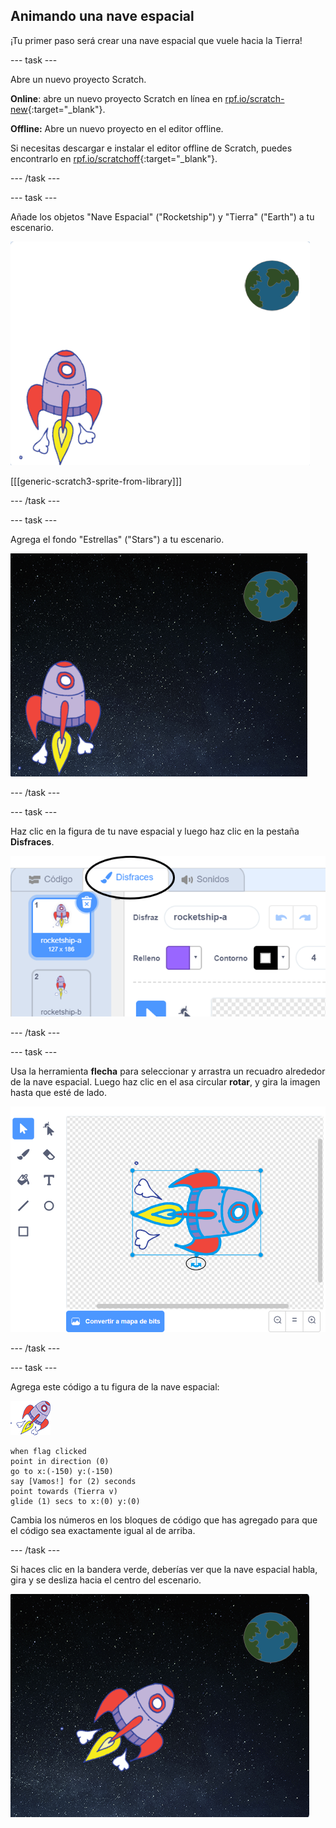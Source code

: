 ## Animando una nave espacial

¡Tu primer paso será crear una nave espacial que vuele hacia la Tierra!

--- task ---

Abre un nuevo proyecto Scratch.

**Online**: abre un nuevo proyecto Scratch en línea en [rpf.io/scratch-new](https://rpf.io/scratchon){:target="_blank"}.

**Offline:** Abre un nuevo proyecto en el editor offline.

Si necesitas descargar e instalar el editor offline de Scratch, puedes encontrarlo en [rpf.io/scratchoff](https://rpf.io/scratchoff){:target="_blank"}.

--- /task ---

--- task ---

Añade los objetos "Nave Espacial" ("Rocketship") y "Tierra" ("Earth") a tu escenario.

![Objetos de Nave Espacial y Tierra](images/space-sprites.png)

[[[generic-scratch3-sprite-from-library]]]

--- /task ---

--- task ---

Agrega el fondo "Estrellas" ("Stars") a tu escenario.

![Fondo espacial](images/space-backdrop.png)

--- /task ---

--- task ---

Haz clic en la figura de tu nave espacial y luego haz clic en la pestaña **Disfraces**.

![Disfraz de la figura](images/space-costume.png)

--- /task ---

--- task ---

Usa la herramienta **flecha** para seleccionar y arrastra un recuadro alrededor de la nave espacial. Luego haz clic en el asa circular **rotar**, y gira la imagen hasta que esté de lado.

![Girando un disfraz](images/space-rotate.png)

--- /task ---

--- task ---

Agrega este código a tu figura de la nave espacial:

![Figura de Nave Espacial](images/sprite-spaceship.png)

```blocks3
when flag clicked
point in direction (0)
go to x:(-150) y:(-150)
say [Vamos!] for (2) seconds
point towards (Tierra v)
glide (1) secs to x:(0) y:(0)
```

Cambia los números en los bloques de código que has agregado para que el código sea exactamente igual al de arriba.

--- /task ---

Si haces clic en la bandera verde, deberías ver que la nave espacial habla, gira y se desliza hacia el centro del escenario.

![Probando animación de la Nave Espacial](images/space-animate-stage.png)

